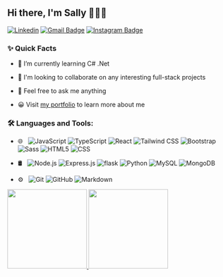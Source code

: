 ## Hi there, I'm Sally 👋👩‍💻

[![Linkedin](https://img.shields.io/badge/-LinkedIn-blue?style=flat&logo=Linkedin&logoColor=white&link=https://linkedin.com/in/hongnan-dou/)](https://linkedin.com/in/hongnan-dou/)
[![Gmail Badge](https://img.shields.io/badge/-Email-c14438?style=flat&logo=Gmail&logoColor=white)](mailto:sallydou2023@gmail.com "Connect via Email")
[![Instagram Badge](https://img.shields.io/badge/Instagram-%23CC6699?style=flat&logo=Instagram&logoColor=white)](https://www.instagram.com/sallydddous/)



### ✨ Quick Facts

- 🔭 I’m currently learning C# .Net

- 🤝 I'm looking to collaborate on any interesting full-stack projects

- 💬 Feel free to ask me anything

- 😀 Visit [my portfolio](https://www.sallydou.dev/) to learn more about me



### 🛠️ Languages and Tools:

- 🌐 &nbsp;
  ![JavaScript](https://img.shields.io/badge/-JavaScript-333333?style=flat&logo=javascript)
  ![TypeScript](https://img.shields.io/badge/-TypeScript-333333?style=flat&logo=typescript)
  ![React](https://img.shields.io/badge/-React-333333?style=flat&logo=react)
  ![Tailwind CSS](https://img.shields.io/badge/-TailwindCSS-333333?style=flat&logo=tailwindcss&logoColor=06B6D4)
  ![Bootstrap](https://img.shields.io/badge/-Bootstrap-333333?style=flat&logo=bootstrap&logoColor=563D7C)
  ![Sass](https://img.shields.io/badge/-Sass-333333?style=flat&logo=Sass&logoColor=CC6699)
  ![HTML5](https://img.shields.io/badge/-HTML5-333333?style=flat&logo=HTML5)
  ![CSS](https://img.shields.io/badge/-CSS-333333?style=flat&logo=CSS3&logoColor=1572B6)
  
- 🛢 &nbsp;
  ![Node.js](https://img.shields.io/badge/-Node.js-333333?style=flat&logo=node.js)
  ![Express.js](https://img.shields.io/badge/-Express.js-333333?style=flat&logo=express&logoColor=ffffff)
  ![flask](https://img.shields.io/badge/-flask-333333?style=flat&logo=flask&logoColor=ffffff)
  ![Python](https://img.shields.io/badge/-Python-000000?style=flat&logo=python)
  ![MySQL](https://img.shields.io/badge/-MySQL-333333?style=flat&logo=mysql)
  ![MongoDB](https://img.shields.io/badge/-MongoDB-333333?style=flat&logo=mongodb)
- ⚙️ &nbsp;
  ![Git](https://img.shields.io/badge/-Git-333333?style=flat&logo=git)
  ![GitHub](https://img.shields.io/badge/-GitHub-333333?style=flat&logo=github)
  ![Markdown](https://img.shields.io/badge/-Markdown-333333?style=flat&logo=markdown)





<a href="https://github.com/hdou533">
  <img height="180em" src="https://github-readme-stats.vercel.app/api?username=hdou533&theme=buefy&show_icons=true" />
  <img height="180em" src="https://github-readme-stats.vercel.app/api/top-langs/?username=hdou533&theme=buefy&layout=compact" />
</a>


